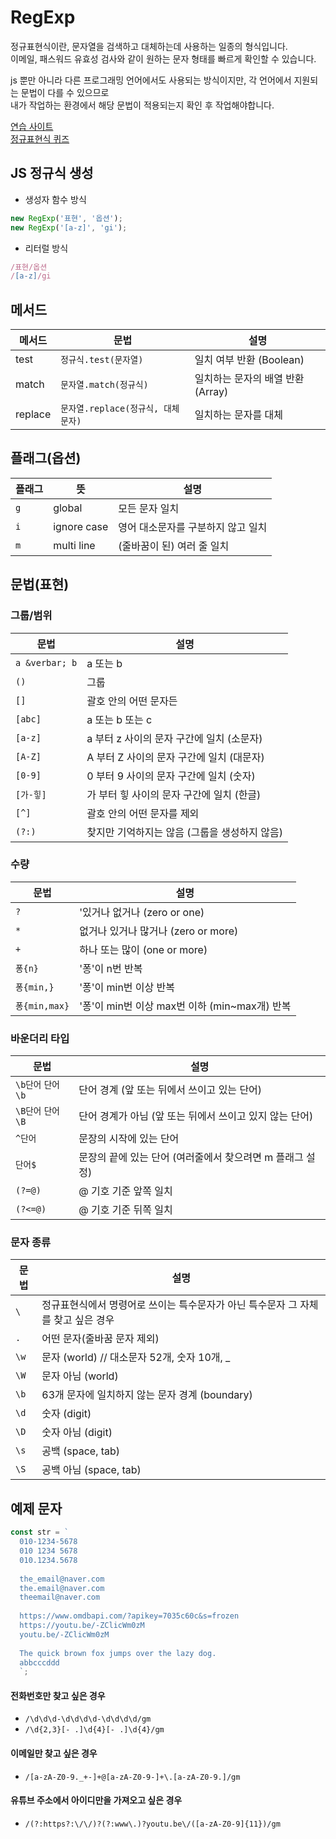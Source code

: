 # RegExp



정규표현식이란, 문자열을 검색하고 대체하는데 사용하는 일종의 형식입니다.\
이메일, 패스워드 유효성 검사와 같이 원하는 문자 형태를 빠르게 확인할 수 있습니다.

js 뿐만 아니라 다른 프로그래밍 언어에서도 사용되는 방식이지만, 각 언어에서 지원되는 문법이 다를 수 있으므로\
내가 작업하는 환경에서 해당 문법이 적용되는지 확인 후 작업해야합니다.

[연습 사이트](https://regexr.com/)\
[정규표현식 퀴즈](https://regexone.com/)

## JS 정규식 생성

* 생성자 함수 방식

```js
new RegExp('표현', '옵션');
new RegExp('[a-z]', 'gi');
```

* 리터럴 방식

```js
/표현/옵션
/[a-z]/gi
```

## 메서드

| 메서드     | 문법                       | 설명                     |
| ------- | ------------------------ | ---------------------- |
| test    | `정규식.test(문자열)`          | 일치 여부 반환 (Boolean)     |
| match   | `문자열.match(정규식)`         | 일치하는 문자의 배열 반환 (Array) |
| replace | `문자열.replace(정규식, 대체문자)` | 일치하는 문자를 대체            |

## 플래그(옵션)

| 플래그 | 뜻           | 설명                  |
| --- | ----------- | ------------------- |
| `g` | global      | 모든 문자 일치            |
| `i` | ignore case | 영어 대소문자를 구분하지 않고 일치 |
| `m` | multi line  | (줄바꿈이 된) 여러 줄 일치    |

## 문법(표현)

### 그룹/범위

| 문법             | 설명                         |
| -------------- | -------------------------- |
| `a &verbar; b` | a 또는 b                     |
| `()`           | 그룹                         |
| `[]`           | 괄호 안의 어떤 문자든               |
| `[abc]`        | a 또는 b 또는 c                |
| `[a-z]`        | a 부터 z 사이의 문자 구간에 일치 (소문자) |
| `[A-Z]`        | A 부터 Z 사이의 문자 구간에 일치 (대문자) |
| `[0-9]`        | 0 부터 9 사이의 문자 구간에 일치 (숫자)  |
| `[가-힣]`        | 가 부터 힣 사이의 문자 구간에 일치 (한글)  |
| `[^]`          | 괄호 안의 어떤 문자를 제외            |
| `(?:)`         | 찾지만 기억하지는 않음 (그룹을 생성하지 않음) |

### 수량

| 문법           | 설명                                  |
| ------------ | ----------------------------------- |
| `?`          | '있거나 없거나 (zero or one)              |
| `*`          | 없거나 있거나 많거나 (zero or more)          |
| `+`          | 하나 또는 많이 (one or more)              |
| `퐁{n}`       | '퐁'이 n번 반복                          |
| `퐁{min,}`    | '퐁'이 min번 이상 반복                     |
| `퐁{min,max}` | '퐁'이 min번 이상 max번 이하 (min\~max개) 반복 |

### 바운더리 타입

| 문법            | 설명                                 |
| ------------- | ---------------------------------- |
| `\b단어` `단어\b` | 단어 경계 (앞 또는 뒤에서 쓰이고 있는 단어)         |
| `\B단어` `단어\B` | 단어 경계가 아님 (앞 또는 뒤에서 쓰이고 있지 않는 단어)  |
| `^단어`         | 문장의 시작에 있는 단어                      |
| `단어$`         | 문장의 끝에 있는 단어 (여러줄에서 찾으려면 m 플래그 설정) |
| `(?=@)`       | @ 기호 기준 앞쪽 일치                      |
| `(?<=@)`      | @ 기호 기준 뒤쪽 일치                      |

### 문자 종류

| 문법   | 설명                                            |
| ---- | --------------------------------------------- |
| `\`  | 정규표현식에서 명령어로 쓰이는 특수문자가 아닌 특수문자 그 자체를 찾고 싶은 경우 |
| `.`  | 어떤 문자(줄바꿈 문자 제외)                              |
| `\w` | 문자 (world) // 대소문자 52개, 숫자 10개, \_            |
| `\W` | 문자 아님 (world)                                 |
| `\b` | 63개 문자에 일치하지 않는 문자 경계 (boundary)              |
| `\d` | 숫자 (digit)                                    |
| `\D` | 숫자 아님 (digit)                                 |
| `\s` | 공백 (space, tab)                               |
| `\S` | 공백 아님 (space, tab)                            |

## 예제 문자

```js
const str = `
  010-1234-5678
  010 1234 5678
  010.1234.5678
  
  the_email@naver.com
  the.email@naver.com
  theemail@naver.com
  
  https://www.omdbapi.com/?apikey=7035c60c&s=frozen
  https://youtu.be/-ZClicWm0zM
  youtu.be/-ZClicWm0zM
  
  The quick brown fox jumps over the lazy dog.
  abbcccddd
  `;
```

#### 전화번호만 찾고 싶은 경우

* `/\d\d\d-\d\d\d\d-\d\d\d\d/gm`
* `/\d{2,3}[- .]\d{4}[- .]\d{4}/gm`

#### 이메일만 찾고 싶은 경우

* `/[a-zA-Z0-9._+-]+@[a-zA-Z0-9-]+\.[a-zA-Z0-9.]/gm`

#### 유튜브 주소에서 아이디만을 가져오고 싶은 경우

* `/(?:https?:\/\/)?(?:www\.)?youtu.be\/([a-zA-Z0-9]{11})/gm`
